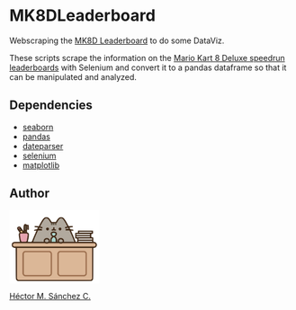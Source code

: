 # MK8DLeaderboard

Webscraping the [MK8D Leaderboard](https://www.speedrun.com/mk8dx#48_Tracks) to do
some DataViz.

These scripts scrape the information on the [Mario Kart 8 Deluxe speedrun leaderboards](https://www.speedrun.com/mk8dx#48_Tracks) with Selenium and convert it to a pandas dataframe so that it can be manipulated and analyzed.

## Dependencies

* [seaborn](https://seaborn.pydata.org/)
* [pandas](https://pandas.pydata.org/)
* [dateparser](https://dateparser.readthedocs.io/en/latest/)
* [selenium](https://selenium-python.readthedocs.io/)
* [matplotlib](https://matplotlib.org/)


## Author

<img src="./media/pusheen.jpg" height="130px" align="middle"><br>

[Héctor M. Sánchez C.](https://chipdelmal.github.io/blog)
